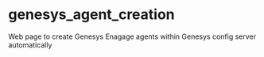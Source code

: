 # genesys_agent_creation
Web page to create Genesys Enagage agents within Genesys config server automatically
